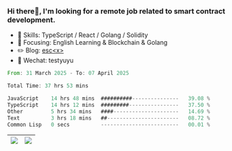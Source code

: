 ### Hi there👋, I'm looking for a remote job related to smart contract development.


- 🔨 Skills: TypeScript / React / Golang / Solidity
- 🎯 Focusing: English Learning & Blockchain & Golang
- ✏️ Blog: [esc\<x\>](https://escx.github.io)
- 💬 Wechat: testyuyu


<!--START_SECTION:waka-->

```rust
From: 31 March 2025 - To: 07 April 2025

Total Time: 37 hrs 53 mins

JavaScript    14 hrs 48 mins  ##########---------------   39.08 %
TypeScript    14 hrs 12 mins  #########----------------   37.50 %
Other         5 hrs 34 mins   ####---------------------   14.69 %
Text          3 hrs 18 mins   ##-----------------------   08.72 %
Common Lisp   0 secs          -------------------------   00.01 %
```

<!--END_SECTION:waka-->


| <img align="center" src="https://github-readme-stats.vercel.app/api/?username=escX&show_icons=true&theme=buefy&hide_border=true&card_width=500" /> | <img align="center" src="https://github-readme-stats.vercel.app/api/top-langs/?username=escX&layout=compact&theme=buefy&hide_border=true&card_width=500" /> |
| ------------- | ------------- |
